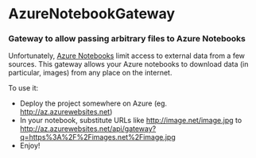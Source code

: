 # AzureNotebookGateway

### Gateway to allow passing arbitrary files to Azure Notebooks

Unfortunately, [Azure Notebooks](https://notebooks.azure.com/?WT.mc_id=academic-0000-dmitryso) limit access to external data from a few sources. This gateway
allows your Azure notebooks to download data (in particular, images) from any place on the internet.

To use it:

  * Deploy the project somewhere on Azure (eg. http://az.azurewebsites.net)
  * In your notebook, substitute URLs like http://image.net/image.jpg to http://az.azurewebsites.net/api/gateway?q=https%3A%2F%2Fimages.net%2Fimage.jpg
  * Enjoy!

